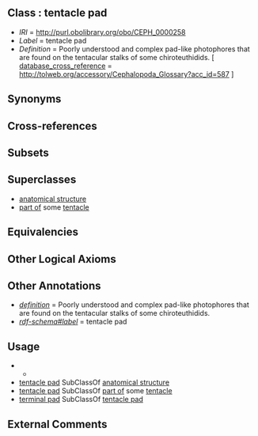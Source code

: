 
## Class : tentacle pad

 * *IRI* = http://purl.obolibrary.org/obo/CEPH_0000258
 * *Label* = tentacle pad
 * *Definition* = Poorly understood and complex pad-like photophores that are found on the tentacular stalks of some chiroteuthidids. [ [database_cross_reference](../../ef/oboInOwl#hasDbXref.md) = http://tolweb.org/accessory/Cephalopoda_Glossary?acc_id=587 ]

## Synonyms


## Cross-references


## Subsets


## Superclasses

 * [anatomical structure](../../UBERON/61/UBERON_0000061.md)
 * [part of](../../BFO/50/BFO_0000050.md) some [tentacle](../../CEPH/56/CEPH_0000256.md)

## Equivalencies


## Other Logical Axioms


## Other Annotations

 * *[definition](../../IAO/15/IAO_0000115.md)* = Poorly understood and complex pad-like photophores that are found on the tentacular stalks of some chiroteuthidids.
 * *[rdf-schema#label](../../el/rdf-schema#label.md)* = tentacle pad

## Usage

 * -
 * [tentacle pad](../../CEPH/58/CEPH_0000258.md) SubClassOf [anatomical structure](../../UBERON/61/UBERON_0000061.md)
 * [tentacle pad](../../CEPH/58/CEPH_0000258.md) SubClassOf [part of](../../BFO/50/BFO_0000050.md) some [tentacle](../../CEPH/56/CEPH_0000256.md)
 * [terminal pad](../../CEPH/64/CEPH_0000264.md) SubClassOf [tentacle pad](../../CEPH/58/CEPH_0000258.md)

## External Comments

